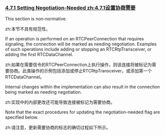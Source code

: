### [4.7.1 Setting Negotiation-Needed zh:4.7.1设置协商需要](http://w3c.github.io/webrtc-pc/#setting-negotiation-needed)

This section is non-normative.

zh:本节不具有规范性。

If an operation is performed on an RTCPeerConnection that requires signaling, the connection will be marked as needing negotiation. Examples of such operations include adding or stopping an RTCRtpTransceiver, or adding the first  RTCDataChannel.

zh:如果在需要信令的RTCPeerConnection上执行操作，则该连接将被标记为需要协商。此类操作的示例包括添加或停止RTCRtpTransceiver，或添加第一个RTCDataChannel。

Internal changes within the implementation can also result in the connection being marked as needing negotiation.

zh:实现中的内部更改还可能导致连接被标记为需要协商。

Note that the exact procedures for updating the negotiation-needed flag are specified below.

zh:请注意，更新需要协商的标志的确切过程如下所示。
